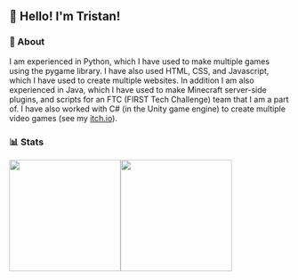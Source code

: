 ## 👋 Hello! I'm Tristan!

### 📕 About
I am experienced in Python, which I have used to make multiple games using the pygame library. I have also used HTML, CSS, and Javascript, which I have used to create multiple websites. In addition I am also experienced in Java, which I have used to make Minecraft server-side plugins, and scripts for an FTC (FIRST Tech Challenge) team that I am a part of. I have also worked with C# (in the Unity game engine) to create multiple video games (see my [itch.io](https://openchanter.itch.io)).

### 📊 Stats
<div style="display:flex;flex-direction:row">
  <img style="height:200px;" height=200 align="center" src="https://github-readme-stats.vercel.app/api?username=OpEnchanter&theme=gruvbox&hide_border=true&border_radius=12&show_icons=true&hide=prs,issues"/>
  <img style="height:200px;" height=200 align="center" src="https://github-readme-stats.vercel.app/api/top-langs?username=OpEnchanter&layout=compact&langs_count=4&card_width=320&theme=gruvbox&hide_border=true&border_radius=12" />
</div>
